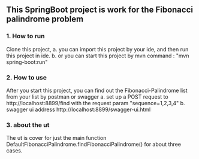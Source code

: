 ## This SpringBoot project is work for the Fibonacci palindrome problem
### 1. How to run
Clone this project, 
a. you can import this project by your ide, and then run this project in ide.
b. or you can start this project by mvn command : "mvn spring-boot:run" 

### 2. How to use
After you start this project, you can find out the Fibonacci-Palindrome list 
from your list by postman or swagger
a. set up a POST request to http://localhost:8899/find with the request param
"sequence=1,2,3,4"
b. swagger ui address http://localhost:8899/swagger-ui.html

### 3. about the ut
The ut is cover for just the main function DefaultFibonacciPalindrome.findFibonacciPalindrome()
for about three cases.